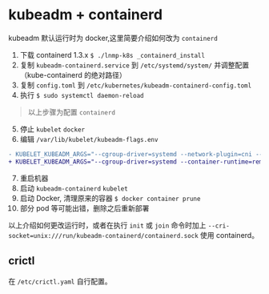 # kubeadm + containerd

kubeadm 默认运行时为 docker,这里简要介绍如何改为 `containerd`

1. 下载 containerd 1.3.x `$ ./lnmp-k8s _containerd_install`
2. 复制 `kubeadm-containerd.service` 到 `/etc/systemd/system/` 并调整配置（kube-containerd 的绝对路径）
3. 复制 `config.toml` 到 `/etc/kubernetes/kubeadm-containerd-config.toml`
4. 执行 `$ sudo systemctl daemon-reload`

> 以上步骤为配置 `containerd`

5. 停止 `kubelet` `docker`
6. 编辑 `/var/lib/kubelet/kubeadm-flags.env`

```diff
- KUBELET_KUBEADM_ARGS="--cgroup-driver=systemd --network-plugin=cni --pod-infra-container-image=gcr.azk8s.cn/google-containers/pause:3.1"
+ KUBELET_KUBEADM_ARGS="--cgroup-driver=systemd --container-runtime=remote --container-runtime-endpoint=unix:///run/kubeadm-containerd/containerd.sock"
```

7. 重启机器
8. 启动 `kubeadm-containerd` `kubelet`
9. 启动 Docker, 清理原来的容器 `$ docker container prune`
10. 部分 pod 等可能出错，删除之后重新部署

以上介绍如何更改运行时，或者在执行 `init` 或 `join` 命令时加上 `--cri-socket=unix:///run/kubeadm-containerd/containerd.sock` 使用 containerd。

## crictl

在 `/etc/crictl.yaml` 自行配置。
